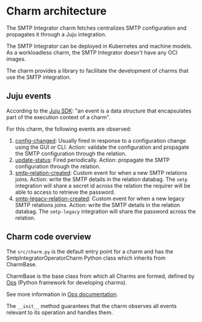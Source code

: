 # Charm architecture

The SMTP Integrator charm fetches centralizes SMTP configuration and propagates it through a Juju integration.

The SMTP Integrator can be deployed in Kubernetes and machine models.
As a workloadless charm, the SMTP Integrator doesn't have any OCI images.

The charm provides a library to facilitate the development of charms that use the SMTP integration.

## Juju events

According to the [Juju SDK](https://canonical-juju.readthedocs-hosted.com/en/latest/user/reference/hook/): "an event is a data structure that encapsulates part of the execution context of a charm".

For this charm, the following events are observed:

1. [config-changed](https://canonical-juju.readthedocs-hosted.com/en/latest/user/reference/hook/#config-changed): Usually fired in response to a configuration change using the GUI or CLI. Action: validate the configuration and propagate the SMTP configuration through the relation.
2. [update-status](https://canonical-juju.readthedocs-hosted.com/en/latest/user/reference/hook/#update-status): Fired periodically. Action: propagate the SMTP configuration through the relation.
3. [smtp-relation-created](https://canonical-juju.readthedocs-hosted.com/en/latest/user/reference/hook/#endpoint-relation-created): Custom event for when a new SMTP relations joins. Action: write the SMTP details in the relation databag. The `smtp` integration will share a secret id across the relation the requirer will be able to access to retrieve the password.
4. [smtp-legacy-relation-created](https://canonical-juju.readthedocs-hosted.com/en/latest/user/reference/hook/#endpoint-relation-created): Custom event for when a new legacy SMTP relations joins. Action: write the SMTP details in the relation databag. The `smtp-legacy` integration will share the password across the relation.

## Charm code overview

The `src/charm.py` is the default entry point for a charm and has the SmtpIntegratorOperatorCharm Python class which inherits from CharmBase.

CharmBase is the base class from which all Charms are formed, defined by [Ops](https://ops.readthedocs.io/en/latest/) (Python framework for developing charms).

See more information in [Ops documentation](https://juju.is/docs/sdk/ops).

The `__init__` method guarantees that the charm observes all events relevant to its operation and handles them.

